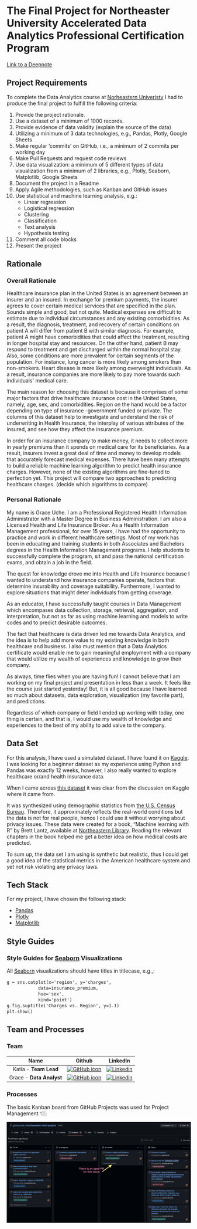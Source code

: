 # The Final Project for Northeaster University Accelerated Data Analytics Professional Certification Program

[Link to a Deepnote](https://deepnote.com/project/Final-Course-Project-04eeb7cc-c014-42cc-9688-959f70fd96bb/%2Fvisual_analysis.ipynb)

## Project Requirements

To complete the Data Analytics course at [Norheastern Univeristy](https://www.northeastern.edu/) I had to produce the final project to fulfill the following criteria:

1. Provide the project rationale.
1. Use a dataset of a minimum of 1000 records.
1. Provide evidence of data validity (explain the source of the data)
1. Utilizing a minimum of 3 data technologies, e.g., Pandas, Plotly, Google Sheets
1. Make regular ‘commits’ on GitHub, i.e., a minimum of 2 commits per working day
1. Make Pull Requests and request code reviews
1. Use data visualization: a minimum of 5 different types of data visualization from a minimum of 2 libraries, e.g., Plotly, Seaborn, Matplotlib, Google Sheets
1. Document the project in a Readme
1. Apply Agile methodologies, such as Kanban and GitHub issues
1. Use statistical and machine learning analysis, e.g.:
      - Linear regression
      - Logistical regression
      - Clustering
      - Classification
      - Text analysis
      - Hypothesis testing
1. Comment all code blocks
1. Present the project

## Rationale 

### Overall Rationale

Healthcare insurance plan in the United States is an agreement between an insurer and an insured. In exchange for premium pay­ments, the insurer agrees to cover certain medical services that are specified in the plan. Sounds simple and good, but not quite. 
Medical expenses are difficult to estimate due to individual circumstances and any existing comorbidities. As a result, the diagnosis, treatment, and recovery  of certain conditions on patient A will differ from patient B with similar diagnosis.
For example, patient A might have comorbidities that could affect the treatment, resulting in longer hospital stay and resources. On the other hand, patient B may respond to treatment and get discharged within the normal hospital stay.
Also,  some conditions are more prevalent for certain segments of the population. For instance, lung cancer is more likely among smokers than non-smokers. Heart disease is more likely among overweight individuals. As a result, insurance companies are more likely to pay more towards such individuals' medical care.

The main reason for choosing this dataset is because it comprises of some major factors that drive healthcare insurance cost in the United States, namely, age, sex, and comorbidities. Region on the hand would be a factor  depending on type of insurance -government funded or private. The columns of this  dataset help to investigate and understand the risk of underwriting in Health Insurance, the interplay of various attributes of the insured, and see how they affect the insurance premium.
 
In order for an insurance company to make money, it needs to collect more in yearly premiums than it spends on medical care for its beneficiaries. As a result, insurers invest a great deal of time and money to develop models that accurately forecast medical expenses. There have been many attempts to build a reliable machine learning algorithm to predict health insurance charges. However, none of the existing algorithms are fine-tuned to perfection yet. This project will compare two approaches to predicting healthcare charges. 
(decide which algorithms to compare)

### Personal Rationale

My name is Grace Uche. I am a Professional Registered Health Information Administrator with a Master Degree in Business Administration. I am also a Licensed Health and Life Insurance Broker. As a Health Information Management professional, for over 15 years, I have had the opportunity to practice and work in different healthcare settings. Most of my work has been in educating and training  students in both Associates and Bachelors degrees in the Health Information Management programs. I help students to successfully complete the program, sit and pass the national certification exams, and obtain a job in the field.

The  quest for knowledge drove me into Health and Life Insurance because I wanted to understand how insurance companies operate, factors that determine insurability and coverage suitability. Furthermore, I wanted to explore situations that might deter individuals from getting coverage.

As an educator, I have successfully taught courses in Data Management which encompases data collection, storage, retrieval, aggregation, and interpretation, but not as far as using machine learning and models to write codes and to predict desirable outcomes.

The fact that healthcare is data driven led me towards Data Analytics, and the idea is to help add more value to my existing knowledge in both healthcare and business. I also must mention that a Data Analytics certificate would enable me to gain meaningful employment with a company that would utilize my wealth of experiences and knowledge to grow their company.  

As always, time flies when you are having fun! I cannot believe that I am working on my final project and presentation in less than a week. It feels like the course just started yesterday! But, it is all good because I have learned so much about datasets, data exploration, visualization (my favorite part), and predictions. 

Regardless of which company or field I ended up working with today, one thing is certain, and that is, I would use my wealth of knowledge and experiences to the best of my ability to add value to the company.



## Data Set

For this analysis, I have used a simulated dataset. I have found it on [Kaggle](https://www.kaggle.com/). I was looking for a beginner dataset as my experience using Python and Pandas was exactly 12 weeks, however, I also really wanted to explore healthcare or/and health insurance data.

When I came across [this dataset](https://www.kaggle.com/datasets/mirichoi0218/insurance) it was clear from the discussion on Kaggle where it came from.

It was synthesized using demographic statistics from [the U.S. Census Bureau](https://www.census.gov/). Therefore, it approximately reflects the real-world conditions but the data is not for real people, hence I could use it without worrying about privacy issues.
These data were created for a book, “Machine learning with R” by Brett Lantz, available at [Northeastern Library](https://library.northeastern.edu/). Reading the relevant chapters in the book helped me get a better idea on how medical costs are predicted.

To sum up, the data set I am using is synthetic but realistic, thus I could get a good idea of the statistical metrics in the American healthcare system and yet not risk violating any privacy laws.

## Tech Stack

For my project, I have chosen the following stack:

- [Pandas](https://pandas.pydata.org/pandas-docs/stable/)
- [Plotly](https://plotly.com/)
- [Matplotlib](https://matplotlib.org/)

## Style Guides

### Style Guides for [Seaborn](https://seaborn.pydata.org/) Visualizations

All [Seaborn](https://seaborn.pydata.org/) visualizations should have titles in titlecase, e.g.,:

```
g = sns.catplot(x='region', y='charges',
            data=insurance_premium,
            hue='sex',
            kind='point')
g.fig.suptitle('Charges vs. Region', y=1.1) 
plt.show()
```

## Team and Processes

### Team

|Name|Github|LinkedIn|
| :------: | :----------------------------------------------------------------------------------------------: | :--------------------------------------------------------------------------: |
|  Katia - **Team Lead**   | [![GitHub icon](https://cdn4.iconfinder.com/data/icons/iconsimple-logotypes/512/github-16.png)](https://github.com/missKatiaPunter)|[![Linkedin](https://www.linkedin.com/favicon.ico)](https://www.linkedin.com/in/katia-punter-6313ba177/)
|  Grace - **Data Analyst**  | [![GitHub icon](https://cdn4.iconfinder.com/data/icons/iconsimple-logotypes/512/github-16.png)](https://github.com/graceuche) | [![Linkedin](https://www.linkedin.com/favicon.ico)](https://www.linkedin.com/in/grace-uche-mba-rhia-epic-credential-trainer-677022152/)|


### Processes

The basic Kanban board from GitHub Projects was used for Project Management 👇🏼

![Screenshot of the board](Grace-board.png)
